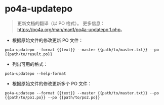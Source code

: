 # po4a-updatepo

> 更新文档的翻译（以 PO 格式）。
> 更多信息：<https://po4a.org/man/man1/po4a-updatepo.1.php>。

- 根据原始文件的修改更新 PO 文件：

`po4a-updatepo --format {{text}} --master {{path/to/master.txt}} --po {{path/to/result.po}}`

- 列出可用的格式：

`po4a-updatepo --help-format`

- 根据原始文件的修改更新多个 PO 文件：

`po4a-updatepo --format {{text}} --master {{path/to/master.txt}} --po {{path/to/po1.po}} --po {{path/to/po2.po}}`